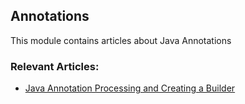 ## Annotations

This module contains articles about Java Annotations

### Relevant Articles:
- [Java Annotation Processing and Creating a Builder](http://www.baeldung.com/java-annotation-processing-builder)
